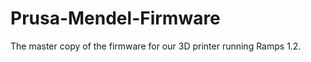 Prusa-Mendel-Firmware
=====================

The master copy of the firmware for our 3D printer running Ramps 1.2.
